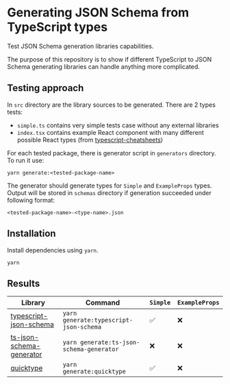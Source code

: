 # Generating JSON Schema from TypeScript types

Test JSON Schema generation libraries capabilities.

The purpose of this repository is to show if different
TypeScript to JSON Schema generating libraries
can handle anything more complicated.

## Testing approach

In `src` directory are the library sources to be generated. There are 2 types tests:

- `simple.ts` contains very simple tests case without any external libraries
- `index.tsx` contains example React component with many different possible React types (from [typescript-cheatsheets](https://github.com/typescript-cheatsheets/react#basic-prop-types-examples))

For each tested package, there is generator script in `generators` directory. To run it use:

```shell
yarn generate:<tested-package-name>
```

The generator should generate types for `Simple` and `ExampleProps` types. Output will be stored in `schemas` directory if generation succeeded under following format:

```
<tested-package-name>-<type-name>.json
```

## Installation

Install dependencies using `yarn`.

```shell
yarn
```

## Results

| Library                                                                      | Command                                  | `Simple` | `ExampleProps` |
| ---------------------------------------------------------------------------- | ---------------------------------------- | -------- | -------------- |
| [typescript-json-schema](https://github.com/YousefED/typescript-json-schema) | `yarn generate:typescript-json-schema`   | ✅       | ❌             |
| [ts-json-schema-generator](https://github.com/vega/ts-json-schema-generator) | `yarn generate:ts-json-schema-generator` | ❌       | ❌             |
| [quicktype](https://github.com/quicktype/quicktype)                          | `yarn generate:quicktype`                | ✅       | ❌             |

